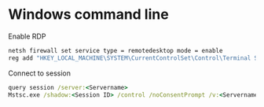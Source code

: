 # Windows command line

Enable RDP
```cmd
netsh firewall set service type = remotedesktop mode = enable
reg add "HKEY_LOCAL_MACHINE\SYSTEM\CurrentControlSet\Control\Terminal Server" /v fDenyTSConnections /t REG_DWORD /d 0 /f
```

Connect to session
```cmd
query session /server:<Servername>
Mstsc.exe /shadow:<Session ID> /control /noConsentPrompt /v:<Servername>
```
